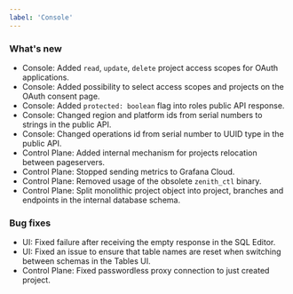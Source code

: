 ```yaml
---
label: 'Console'
---
```


### What's new

- Console: Added `read`, `update`, `delete` project access scopes for OAuth applications.
- Console: Added possibility to select access scopes and projects on the OAuth consent page.
- Console: Added `protected: boolean` flag into roles public API response.
- Console: Changed region and platform ids from serial numbers to strings in the public API.
- Console: Changed operations id from serial number to UUID type in the public API.
- Control Plane: Added internal mechanism for projects relocation between pageservers.
- Control Plane: Stopped sending metrics to Grafana Cloud.
- Control Plane: Removed usage of the obsolete `zenith_ctl` binary.
- Control Plane: Split monolithic project object into project, branches and endpoints in the internal database schema.

### Bug fixes

- UI: Fixed failure after receiving the empty response in the SQL Editor.
- UI: Fixed an issue to ensure that table names are reset when switching between schemas in the Tables UI.
- Control Plane: Fixed passwordless proxy connection to just created project.
